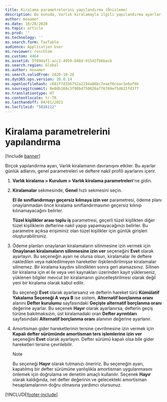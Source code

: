 ```yaml
---
title: Kiralama parametrelerini yapılandırma (Önizleme)
description: Bu konuda, Varlık kiralamayla ilgili yapılandırma ayarları (ör. güvenlik bilgileri ve muhasebe ayarları) açıklanmaktadır.
author: moaamer
ms.date: 10/28/2020
ms.topic: article
ms.prod: ''
ms.technology: ''
ms.search.form: TaxTable
audience: Application User
ms.reviewer: roschlom
ms.custom: 4464
ms.assetid: 5f89daf1-acc2-4959-b48d-91542fb6bacb
ms.search.region: Global
ms.author: moaamer
ms.search.validFrom: 2020-10-28
ms.dyn365.ops.version: 10.0.14
ms.openlocfilehash: c681f7d356752a2194a86bc7eaef6ceac1e0af6b
ms.sourcegitcommit: 0e8db169c3f90bd750826af76709ef5d621fd377
ms.translationtype: HT
ms.contentlocale: tr-TR
ms.lasthandoff: 04/01/2021
ms.locfileid: "5816112"
---
```

# <a name="configure-lease-parameters"></a>Kiralama parametrelerini yapılandırma

[!include [banner](../includes/banner.md)]

Birçok yapılandırma ayarı, Varlık kiralamanın davranışını etkiler. Bu ayarlar günlük adlarını, genel parametreleri ve deftere nakil profili ayarlarını içerir.

1. **Varlık kiralama \> Kurulum \> Varlık kiralama parametreleri**'ne gidin.
2. **Kiralamalar** sekmesinde, **Genel** hızlı sekmesini seçin.

    **El ile sınıflandırmayı geçersiz kılmaya izin ver** parametresi, ödeme planı onaylanmadan önce kiralama sınıflandırmasının geçersiz kılınıp kılınamayacağını belirler.

    **Tüzel kişilikler arası toplu iş** parametresi, geçerli tüzel kişilikten diğer tüzel kişiliklerin defterine nakil yapıp yapamayacağınızı belirler. Bu parametre açıksa erişiminiz olan tüzel kişilikler için günlük girişleri oluşturabilirsiniz.

3. Ödeme planları onaylanan kiralamaların silinmesine izin vermek için **Onaylanan kiralamaların silinmesine izin ver** seçeneğini **Evet** olarak ayarlayın. Bu seçeneğin ayarı ne olursa olsun, kiralamalar ile deftere nakledilen veya nakledilmeyen hareketler ilişkilendirilmişse kiralamalar silinemez. Bir kiralama kaydını silindikten sonra geri alamazsınız. Silinen bir kiralama için el ile veya veri kaynakları üzerinden kayıt yüklerseniz, yüklenen bilgiler mevcut bir kiralamanın güncelleştirilmesi olarak değil yeni bir kiralama olarak kabul edilir.

    Bu seçeneği **Evet** olarak ayarlarsanız ve defterin hareket türü **Kümülatif Yakalama Seçeneği A veya B** ise sistem, **Alternatif borçlanma oranı** alanını **Defter kurulumu** sayfasındaki **Geçişte alternatif borçlanma oranı** değerine ayarlar. Bu seçenek **Hayır** olarak ayarlanırsa, defterin geçiş türüne bakılmaksızın, üst kiralamadaki oran **Defter ayrıntıları** sayfasındaki **Alternatif borçlanma oranı** alanının değerine ayarlanır.

4. Amortisman gider hareketlerinin tersine çevrilmesine izin vermek için **Kapalı defter sürümünde amortisman ters işlemlerine izin ver** seçeneğini **Evet** olarak ayarlayın. Defter sürümü kapalı olsa bile gider hareketleri tersine çevrilebilir.

    > [!NOTE]
    > Bu seçeneği **Hayır** olarak tutmanızı öneririz. Bu seçeneğin ayarı, kapatılmış bir defter sürümüne yanlışlıkla amortisman uygulanmasını önlemek için doğrulama ve denetim amaçlı kullanılır. Seçenek **Hayır** olarak kaldığında, net defter değerinin ve gelecekteki amortisman hesaplamalarının doğru olmasına yardımcı olursunuz.


[!INCLUDE[footer-include](../../includes/footer-banner.md)]